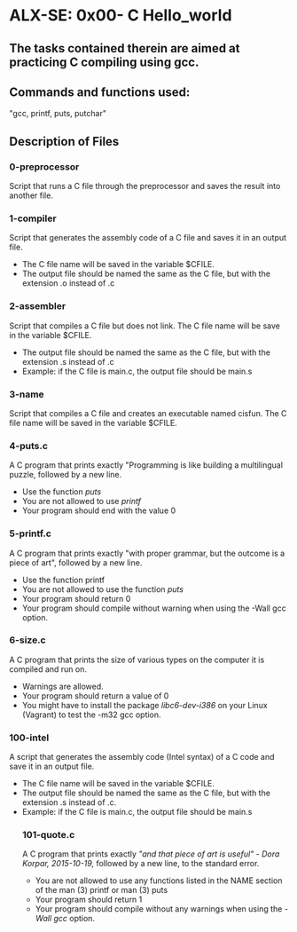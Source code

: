 <h1> ALX-SE: 0x00- C Hello_world </h1>

## The tasks contained therein are aimed at practicing C compiling using gcc.

## Commands and functions used:
"gcc, printf, puts, putchar"

## Description of Files
<h3>0-preprocessor</h3>
Script that runs a C file through the preprocessor and saves the result into another file.

<h3>1-compiler</h3>
Script that generates the assembly code of a C file and saves it in an output file.
<ul>
<li>The C file name will be saved in the variable $CFILE. </li>

<li>The output file should be named the same as the C file, but with the extension .o instead of .c</li>
</ul>

<h3>2-assembler</h3>
Script that compiles a C file but does not link. The C file name will be save in the variable $CFILE.
<ul>
<li>The output file should be named the same as the C file, but with the extension .s instead of .c</li>
<li>Example: if the C file is main.c, the output file should be main.s</li>
</ul>

<h3>3-name</h3>
Script that compiles a C file and creates an executable named cisfun. The C file name will be saved in the variable $CFILE.

<h3>4-puts.c</h3>
A C program that prints exactly "Programming is like building a multilingual puzzle, followed by a new line.
<ul>
<li>Use the function <em>puts</em></li>
<li>You are not allowed to use <em>printf</em></li>
<li>Your program should end with the value 0</li> </ul>

<h3>5-printf.c</h3>
A C program that prints exactly "with proper grammar, but the outcome is a piece of art", followed by a new line.

<ul>
<li>Use the function printf</li>
<li>You are not allowed to use the function <em>puts</em></li>
<li>Your program should return 0</li>
<li>Your program should compile without warning when using the -Wall gcc option.</li>
</ul>

<h3>6-size.c</h3>
A C program that prints the size of various types on the computer it is compiled and run on.

<ul>
<li>Warnings are allowed.</li>
<li>Your program should return a value of 0</li>
<li>You might have to install the package <em>libc6-dev-i386</em> on your Linux (Vagrant) to test the -m32 gcc option.
</ul>

<h3>100-intel</h3>
A script that generates the assembly code (Intel syntax) of a C code and save it in an output file.
<ul>
<li>The C file name will be saved in the variable $CFILE.</li>
<li>The output file should be named the same as the C file, but with the extension .s instead of .c.</li>
<li>Example: if the C file is main.c, the output file should be main.s</li>

<h3>101-quote.c</h3>
A C program that prints exactly <em>"and that piece of art is useful" - Dora Korpar, 2015-10-19,</em> followed by a new line, to the standard error.

<ul>
<li>You are not allowed to use any functions listed in the NAME section of the man (3) printf or man (3) puts</li>
<li>Your program should return 1 </li>
<li>Your program should compile without any warnings when using the <em>-Wall gcc</em> option.</li>